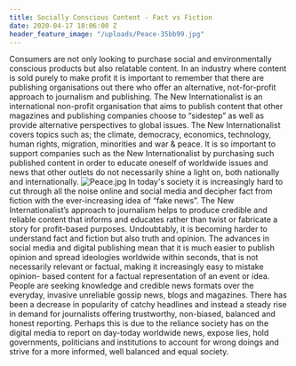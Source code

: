 ```yaml
---
title: Socially Conscious Content - Fact vs Fiction
date: 2020-04-17 18:06:00 Z
header_feature_image: "/uploads/Peace-35bb99.jpg"
---
```


Consumers are not only looking to purchase social and environmentally conscious products but also relatable content. In an industry where content is sold purely to make profit it is important to remember that there are publishing organisations out there who offer an alternative, not-for-profit approach to journalism and publishing. The New Internationalist is an international non-profit organisation that aims to publish content that other magazines and publishing companies choose to “sidestep” as well as provide alternative perspectives to global issues. The New Internationalist covers topics such as; the climate, democracy, economics, technology, human rights, migration, minorities and war & peace. It is so important to support companies such as the New Internationalist by purchasing such published content in order to educate oneself of worldwide issues and news that other outlets do not necessarily shine a light on, both nationally and internationally. 
![Peace.jpg](/uploads/Peace.jpg)
In today's society it is increasingly hard to cut through all the noise online and social media and decipher fact from fiction with the ever-increasing idea of “fake news”. The New Internationalist’s approach to journalism helps to produce credible and reliable content that informs and educates rather than twist or fabricate a story for profit-based purposes. Undoubtably, it is becoming harder to understand fact and fiction but also truth and opinion. The advances in social media and digital publishing mean that it is much easier to publish opinion and spread ideologies worldwide within seconds, that is not necessarily relevant or factual, making it increasingly easy to mistake opinion- based content for a factual representation of an event or idea. 
People are seeking knowledge and credible news formats over the everyday, invasive unreliable gossip news, blogs and magazines. There has been a decrease in popularity of catchy headlines and instead a steady rise in demand for journalists offering trustworthy, non-biased, balanced and honest reporting. Perhaps this is due to the reliance society has on the digital media to report on day-today worldwide news, expose lies, hold governments, politicians and institutions to account for wrong doings and strive for a more informed, well balanced and equal society. 

